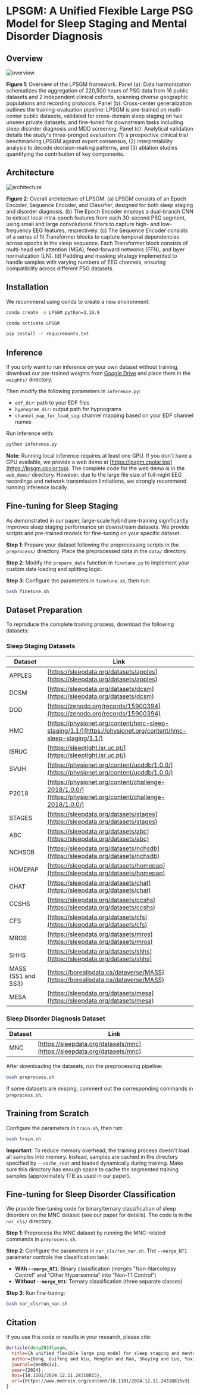 # LPSGM: A Unified Flexible Large PSG Model for Sleep Staging and Mental Disorder Diagnosis

## Overview

![overview](https://private-us-east-1.manuscdn.com/sessionFile/nMsVH2C2CLLlDDDVoZ9vOK/sandbox/nqTPnmGUCrQYyYs44HNXfS-images_1761872601869_na1fn_L2hvbWUvdWJ1bnR1L0xQU0dNX2VuaGFuY2VkL2ZpZ3VyZXMvZ3JhcGhpY2FsX2Fic3RyYWN0.png?Policy=eyJTdGF0ZW1lbnQiOlt7IlJlc291cmNlIjoiaHR0cHM6Ly9wcml2YXRlLXVzLWVhc3QtMS5tYW51c2Nkbi5jb20vc2Vzc2lvbkZpbGUvbk1zVkgyQzJDTExsREREVm9aOXZPSy9zYW5kYm94L25xVFBubUdVQ3JRWXlZczQ0SE5YZlMtaW1hZ2VzXzE3NjE4NzI2MDE4NjlfbmExZm5fTDJodmJXVXZkV0oxYm5SMUwweFFVMGROWDJWdWFHRnVZMlZrTDJacFozVnlaWE12WjNKaGNHaHBZMkZzWDJGaWMzUnlZV04wLnBuZyIsIkNvbmRpdGlvbiI6eyJEYXRlTGVzc1RoYW4iOnsiQVdTOkVwb2NoVGltZSI6MTc5ODc2MTYwMH19fV19&Key-Pair-Id=K2HSFNDJXOU9YS&Signature=IOuPUhxg7iJfEWR4-B5RoiqpTO7JuAVwKGIwj13B5oCn-kkoNZlZrL3stvin1YgHYXj6WKBPWbXcJTpMGseU8jCmL11caWIdwI3inLDLjM0RIBGFC7Sli0gsR9fofa6t4cxoc34Uva~9ovx1B3GoHoGxuR-q-1qCDLWgstPrFpvV85YcIsvBr-cDN0OeeG3NIvxWF-ElOnmBhfdzgiUd8pZ1277dpapKnv~2vRkfcnjyDwmigsf7A~12BTu7b~ZgkM~QCJoun7W1Qzry0yoRBCHZxTdRcJP2xgJ~pYGw~l4gPyeqvTuY6NTTT-c6xj1JIkJN8ddM0365e3fg7leedg__)

**Figure 1**: Overview of the LPSGM framework. Panel (a): Data harmonization schematizes the aggregation of 220,500 hours of PSG data from 16 public datasets and 2 independent clinical cohorts, spanning diverse geographic populations and recording protocols. Panel (b): Cross-center generalization outlines the training-evaluation pipeline: LPSGM is pre-trained on multi-center public datasets, validated for cross-domain sleep staging on two unseen private datasets, and fine-tuned for downstream tasks including sleep disorder diagnosis and MDD screening. Panel (c): Analytical validation details the study's three-pronged evaluation: (1) a prospective clinical trial benchmarking LPSGM against expert consensus, (2) interpretability analysis to decode decision-making patterns, and (3) ablation studies quantifying the contribution of key components.

## Architecture

![architecture](https://private-us-east-1.manuscdn.com/sessionFile/nMsVH2C2CLLlDDDVoZ9vOK/sandbox/nqTPnmGUCrQYyYs44HNXfS-images_1761872601870_na1fn_L2hvbWUvdWJ1bnR1L0xQU0dNX2VuaGFuY2VkL2ZpZ3VyZXMvbW9kZWxfYXJjaGl0ZWN0dXJl.png?Policy=eyJTdGF0ZW1lbnQiOlt7IlJlc291cmNlIjoiaHR0cHM6Ly9wcml2YXRlLXVzLWVhc3QtMS5tYW51c2Nkbi5jb20vc2Vzc2lvbkZpbGUvbk1zVkgyQzJDTExsREREVm9aOXZPSy9zYW5kYm94L25xVFBubUdVQ3JRWXlZczQ0SE5YZlMtaW1hZ2VzXzE3NjE4NzI2MDE4NzBfbmExZm5fTDJodmJXVXZkV0oxYm5SMUwweFFVMGROWDJWdWFHRnVZMlZrTDJacFozVnlaWE12Ylc5a1pXeGZZWEpqYUdsMFpXTjBkWEpsLnBuZyIsIkNvbmRpdGlvbiI6eyJEYXRlTGVzc1RoYW4iOnsiQVdTOkVwb2NoVGltZSI6MTc5ODc2MTYwMH19fV19&Key-Pair-Id=K2HSFNDJXOU9YS&Signature=H0m14p4ZsOAhXqtU27UOfNmtQ6iz3Kr5k4Y1IEjb4AbrFsPf-~tDs5UK4v3GnFsky8apOGCDJ1Tlzbsrl1SouUSK1y5JXZjVOcDzWafx3Dn76DdcN197la89xBLnYN6MMAXjC911a25jkCq7fIpLHdS0qDuZ8eJom-meakij2kDkxJVHHoG-xTWeyaD55930Gzv427MJJ5MbTMRmKbBmq9D49zyxl27WwmZfwjTBq-iNn6b0imhxe9EuUqp2lTJyX2r9rPWA2duHRBkjFHyzvk3TJTcIryUUxZZ-tSOQ-xe~QtoUJP0vQjORFgrY3RWmkmrCQ4KxDr37YEzvXbwWkg__)

**Figure 2**: Overall architecture of LPSGM. (a) LPSGM consists of an Epoch Encoder, Sequence Encoder, and Classifier, designed for both sleep staging and disorder diagnosis. (b) The Epoch Encoder employs a dual-branch CNN to extract local intra-epoch features from each 30-second PSG segment, using small and large convolutional filters to capture high- and low-frequency EEG features, respectively. (c) The Sequence Encoder consists of a series of N Transformer blocks to capture temporal dependencies across epochs in the sleep sequence. Each Transformer block consists of multi-head self-attention (MSA), feed-forward networks (FFN), and layer normalization (LN). (d) Padding and masking strategy implemented to handle samples with varying numbers of EEG channels, ensuring compatibility across different PSG datasets.

## Installation

We recommend using conda to create a new environment:

```bash
conda create -n LPSGM python=3.10.9

conda activate LPSGM

pip install -r requirements.txt
```

## Inference

If you only want to run inference on your own dataset without training, download our pre-trained weights from [Google Drive](https://drive.google.com/file/d/1Gg8mc2AC2Pt_sa4POp9kMZO92nW5XuLu/view?usp=sharing) and place them in the `weights/` directory.

Then modify the following parameters in `inference.py`:
- `edf_dir`: path to your EDF files
- `hypnogram_dir`: output path for hypnograms
- `channel_map_for_load_sig`: channel mapping based on your EDF channel names

Run inference with:

```bash
python inference.py
```

**Note**: Running local inference requires at least one GPU. If you don't have a GPU available, we provide a web demo at [https://lpsgm.cpolar.top](https://lpsgm.cpolar.top). The complete code for the web demo is in the `web_demo/` directory. However, due to the large file size of full-night EEG recordings and network transmission limitations, we strongly recommend running inference locally.

## Fine-tuning for Sleep Staging

As demonstrated in our paper, large-scale hybrid pre-training significantly improves sleep staging performance on downstream datasets. We provide scripts and pre-trained models for fine-tuning on your specific dataset.

**Step 1**: Prepare your dataset following the preprocessing scripts in the `preprocess/` directory. Place the preprocessed data in the `data/` directory.

**Step 2**: Modify the `prepare_data` function in `finetune.py` to implement your custom data loading and splitting logic.

**Step 3**: Configure the parameters in `finetune.sh`, then run:

```bash
bash finetune.sh
```

## Dataset Preparation

To reproduce the complete training process, download the following datasets:

### Sleep Staging Datasets

| Dataset | Link |
|---------|------|
| APPLES | [https://sleepdata.org/datasets/apples](https://sleepdata.org/datasets/apples) |
| DCSM | [https://sleepdata.org/datasets/dcsm](https://sleepdata.org/datasets/dcsm) |
| DOD | [https://zenodo.org/records/15900394](https://zenodo.org/records/15900394) |
| HMC | [https://physionet.org/content/hmc-sleep-staging/1.1/](https://physionet.org/content/hmc-sleep-staging/1.1/) |
| ISRUC | [https://sleeptight.isr.uc.pt/](https://sleeptight.isr.uc.pt/) |
| SVUH | [https://physionet.org/content/ucddb/1.0.0/](https://physionet.org/content/ucddb/1.0.0/) |
| P2018 | [https://physionet.org/content/challenge-2018/1.0.0/](https://physionet.org/content/challenge-2018/1.0.0/) |
| STAGES | [https://sleepdata.org/datasets/stages](https://sleepdata.org/datasets/stages) |
| ABC | [https://sleepdata.org/datasets/abc](https://sleepdata.org/datasets/abc) |
| NCHSDB | [https://sleepdata.org/datasets/nchsdb](https://sleepdata.org/datasets/nchsdb) |
| HOMEPAP | [https://sleepdata.org/datasets/homepap](https://sleepdata.org/datasets/homepap) |
| CHAT | [https://sleepdata.org/datasets/chat](https://sleepdata.org/datasets/chat) |
| CCSHS | [https://sleepdata.org/datasets/ccshs](https://sleepdata.org/datasets/ccshs) |
| CFS | [https://sleepdata.org/datasets/cfs](https://sleepdata.org/datasets/cfs) |
| MROS | [https://sleepdata.org/datasets/mros](https://sleepdata.org/datasets/mros) |
| SHHS | [https://sleepdata.org/datasets/shhs](https://sleepdata.org/datasets/shhs) |
| MASS (SS1 and SS3) | [https://borealisdata.ca/dataverse/MASS](https://borealisdata.ca/dataverse/MASS) |
| MESA | [https://sleepdata.org/datasets/mesa](https://sleepdata.org/datasets/mesa) |

### Sleep Disorder Diagnosis Dataset

| Dataset | Link |
|---------|------|
| MNC | [https://sleepdata.org/datasets/mnc](https://sleepdata.org/datasets/mnc) |

After downloading the datasets, run the preprocessing pipeline:

```bash
bash preprocess.sh
```

If some datasets are missing, comment out the corresponding commands in `preprocess.sh`.

## Training from Scratch

Configure the parameters in `train.sh`, then run:

```bash
bash train.sh
```

**Important**: To reduce memory overhead, the training process doesn't load all samples into memory. Instead, samples are cached in the directory specified by `--cache_root` and loaded dynamically during training. Make sure this directory has enough space to cache the segmented training samples (approximately 1TB as used in our paper).

## Fine-tuning for Sleep Disorder Classification

We provide fine-tuning code for binary/ternary classification of sleep disorders on the MNC dataset (see our paper for details). The code is in the `nar_cls/` directory.

**Step 1**: Preprocess the MNC dataset by running the MNC-related commands in `preprocess.sh`.

**Step 2**: Configure the parameters in `nar_cls/run_nar.sh`. The `--merge_NT1` parameter controls the classification task:
- **With `--merge_NT1`**: Binary classification (merges "Non-Narcolepsy Control" and "Other Hypersomnia" into "Non-T1 Control")
- **Without `--merge_NT1`**: Ternary classification (three separate classes)

**Step 3**: Run fine-tuning:

```bash
bash nar_cls/run_nar.sh
```

## Citation

If you use this code or results in your research, please cite:

```bibtex
@article{deng2024lpsgm,
  title={A unified flexible large psg model for sleep staging and mental disorder diagnosis},
  author={Deng, Guifeng and Niu, Mengfan and Rao, Shuying and Luo, Yuxi and Zhang, Jianjia and Xie, Junyi and Yu, Zhenghe and Liu, Wenjuan and Zhang, Junhang and Zhao, Sha and Pan, Gang and Li, Xiaojing and Deng, Wei and Guo, Wanjun and Zhang, Yaoyun and Li, Tao and Jiang, Haiteng},
  journal={medRxiv},
  year={2024},
  doi={10.1101/2024.12.11.24318815},
  url={https://www.medrxiv.org/content/10.1101/2024.12.11.24318815v3}
}
```
